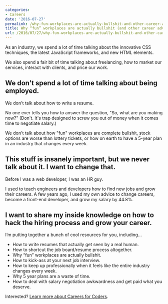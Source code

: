 ```yaml
---
categories:
- Careers
date: '2016-07-27'
permalink: /why-fun-workplaces-are-actually-bullshit-and-other-career-advice/
title: Why “fun” workplaces are actually bullshit (and other career advice)
url: /2016/07/27/why-fun-workplaces-are-actually-bullshit-and-other-career-advice
---
```


As an industry, we spend a lot of time talking about the innovative CSS techniques, the latest JavaScript frameworks, and new HTML elements.

We also spend a fair bit of time talking about freelancing, how to market our services, interact with clients, and price our work.

## We don't spend a lot of time talking about being employed.

We don't talk about how to write a resume.

No one ever tells you how to answer the question, "So, what are you making now?" (Don't. It's trap designed to screw you out of money when it comes time to negotiate salary.)

We don't talk about how "fun" workplaces are complete bullshit, stock options are worse than lottery tickets, or how on earth to have a 5-year plan in an industry that changes every week.

## This stuff is insanely important, but we never talk about it. I want to change that.

Before I was a web developer, I was an HR guy.

I used to teach engineers and developers how to find new jobs and grow their careers. A few years ago, I used my own advice to change careers, become a front-end developer, and grow my salary by 44.8%.

## I want to share my inside knowledge on how to hack the hiring process and grow your career.

I’m putting together a bunch of cool resources for you, including...

- How to write resumes that actually get seen by a real human.
- How to shortcut the job board/resume process altogether.
- Why “fun” workplaces are actually bullshit.
- How to kick-ass at your next job interview.
- How to keep up professionally when it feels like the entire industry changes every week.
- Why 5 year plans are a waste of time.
- How to deal with salary negotiation awkwardness and get paid what you deserve.

Interested? [Learn more about Careers for Coders](https://gomakethings.com/careers/).